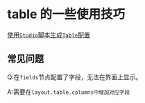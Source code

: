 # table 的一些使用技巧

[使用`Studio`脚本生成`Table`配置](../Studio/%E8%87%AA%E5%8A%A8%E7%94%9F%E6%88%90table_form%E5%AE%9A%E4%B9%89%E6%96%87%E4%BB%B6.md)

## 常见问题

Q:在`fields`节点配置了字段，无法在界面上显示。

A:需要在`layout.table.columns中增加对应字段`

